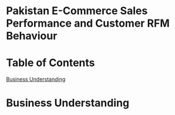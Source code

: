 # Pakistan E-Commerce Sales Performance and Customer RFM Behaviour

# Table of Contents

[Business Understanding](#Business-Understanding)

# Business Understanding
